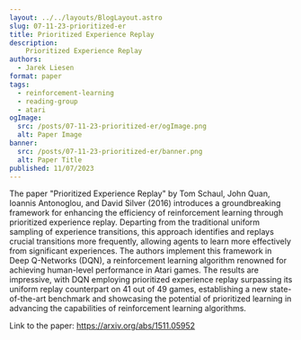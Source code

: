 ```yaml
---
layout: ../../layouts/BlogLayout.astro
slug: 07-11-23-prioritized-er
title: Prioritized Experience Replay
description: 
    Prioritized Experience Replay
authors:
  - Jarek Liesen
format: paper
tags:
  - reinforcement-learning
  - reading-group
  - atari
ogImage: 
  src: /posts/07-11-23-prioritized-er/ogImage.png
  alt: Paper Image
banner: 
  src: /posts/07-11-23-prioritized-er/banner.png
  alt: Paper Title
published: 11/07/2023
---
```

The paper "Prioritized Experience Replay" by Tom Schaul, John Quan, Ioannis Antonoglou, and David Silver (2016) introduces a groundbreaking framework for enhancing the efficiency of reinforcement learning through prioritized experience replay. Departing from the traditional uniform sampling of experience transitions, this approach identifies and replays crucial transitions more frequently, allowing agents to learn more effectively from significant experiences. The authors implement this framework in Deep Q-Networks (DQN), a reinforcement learning algorithm renowned for achieving human-level performance in Atari games. The results are impressive, with DQN employing prioritized experience replay surpassing its uniform replay counterpart on 41 out of 49 games, establishing a new state-of-the-art benchmark and showcasing the potential of prioritized learning in advancing the capabilities of reinforcement learning algorithms.

Link to the paper: https://arxiv.org/abs/1511.05952
